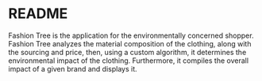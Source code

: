 # README

Fashion Tree is the application for the environmentally concerned shopper. Fashion Tree analyzes the material composition of the clothing, along
with the sourcing and price, then, using a custom algorithm, it determines the environmental impact of the clothing. Furthermore, it compiles 
the overall impact of a given brand and displays it. 
